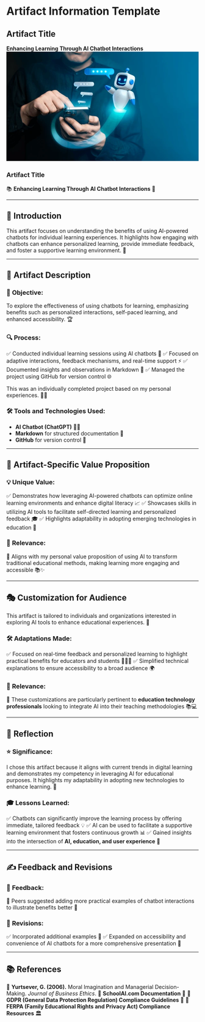 # Artifact Information Template

## Artifact Title
**Enhancing Learning Through AI Chatbot Interactions**
 ![AI Chatbot Interaction](Chatbot.webp)

### Artifact Title
📚 **Enhancing Learning Through AI Chatbot Interactions** 🤖

---

## 🌟 Introduction
This artifact focuses on understanding the benefits of using AI-powered chatbots for individual learning experiences. It highlights how engaging with chatbots can enhance personalized learning, provide immediate feedback, and foster a supportive learning environment. 🚀

---

## 📌 Artifact Description
### 🎯 **Objective:**
To explore the effectiveness of using chatbots for learning, emphasizing benefits such as personalized interactions, self-paced learning, and enhanced accessibility. 🏆

### 🔍 **Process:**
✅ Conducted individual learning sessions using AI chatbots 🤖
✅ Focused on adaptive interactions, feedback mechanisms, and real-time support ⚡
✅ Documented insights and observations in Markdown 📄
✅ Managed the project using GitHub for version control 🌐

This was an individually completed project based on my personal experiences. 🧑‍💻

### 🛠 **Tools and Technologies Used:**
- **AI Chatbot (ChatGPT)** 🧠💬
- **Markdown** for structured documentation 📝
- **GitHub** for version control 🔄

---

## 🎯 Artifact-Specific Value Proposition
### 💡 **Unique Value:**
✅ Demonstrates how leveraging AI-powered chatbots can optimize online learning environments and enhance digital literacy 📈
✅ Showcases skills in utilizing AI tools to facilitate self-directed learning and personalized feedback 🎓
✅ Highlights adaptability in adopting emerging technologies in education 🚀

### 🔗 **Relevance:**
🔹 Aligns with my personal value proposition of using AI to transform traditional educational methods, making learning more engaging and accessible 📚✨

---

## 🎭 Customization for Audience
This artifact is tailored to individuals and organizations interested in exploring AI tools to enhance educational experiences. 🎯

### 🛠 **Adaptations Made:**
✅ Focused on real-time feedback and personalized learning to highlight practical benefits for educators and students 👩‍🏫📖
✅ Simplified technical explanations to ensure accessibility to a broad audience 🌍

### 🔗 **Relevance:**
🎯 These customizations are particularly pertinent to **education technology professionals** looking to integrate AI into their teaching methodologies 📚💻

---

## 🤔 Reflection
### ⭐ **Significance:**
I chose this artifact because it aligns with current trends in digital learning and demonstrates my competency in leveraging AI for educational purposes. It highlights my adaptability in adopting new technologies to enhance learning. 🌟

### 🎓 **Lessons Learned:**
✅ Chatbots can significantly improve the learning process by offering immediate, tailored feedback 💡
✅ AI can be used to facilitate a supportive learning environment that fosters continuous growth 📊
✅ Gained insights into the intersection of **AI, education, and user experience** 🔄

---

## ✍️ Feedback and Revisions
### 📢 **Feedback:**
🔹 Peers suggested adding more practical examples of chatbot interactions to illustrate benefits better 🎯

### 🔄 **Revisions:**
✅ Incorporated additional examples 🤖
✅ Expanded on accessibility and convenience of AI chatbots for a more comprehensive presentation 🎯

---

## 📚 References
📖 **Yurtsever, G. (2006).** Moral Imagination and Managerial Decision-Making. *Journal of Business Ethics*.
📘 **SchoolAI.com Documentation** 🏫
📜 **GDPR (General Data Protection Regulation) Compliance Guidelines** 🔏
📜 **FERPA (Family Educational Rights and Privacy Act) Compliance Resources** 🏛


